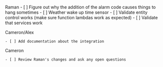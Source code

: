 Raman
    - [ ] Figure out why the addition of the alarm code causes things to hang sometimes
    - [ ] Weather wake up time sensor
    - [ ] Validate entity control works (make sure function lambdas work as expected)
    - [ ] Validate that services work

Cameron/Alex

    - [ ] Add documentation about the integration


Cameron

    - [ ] Review Raman's changes and ask any open questions
